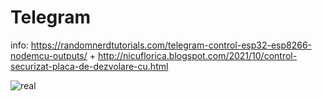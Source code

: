# Telegram
info: https://randomnerdtutorials.com/telegram-control-esp32-esp8266-nodemcu-outputs/ + http://nicuflorica.blogspot.com/2021/10/control-securizat-placa-de-dezvolare-cu.html

![real](https://blogger.googleusercontent.com/img/a/AVvXsEjheNHHJcpe8Q0VKLvVsNQc7q4-sNTuywInzsMaS2OVLga_mN7La0VkIFpeJEQS4LmsJ-A82bnk7GTnyhANupSRSoMR5a1Obki0okmLUYTVrLqgm1DL-xjLGbPvtLinzeHDfIomPnDtI61BX7enrL_EjdpuMCGXJWKewHQ6uCN-MocXGrmyzEKA4c69Jg=w200-h150)

